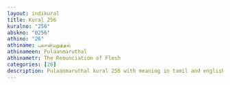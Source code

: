```yaml
---
layout: indikural
title: Kural 256
kuralno: "256"
abskno: "0256"
athino: "26"
athiname: புலான்மறுத்தல்
athinameen: Pulaanmaruthal
athinametr: The Renunciation of Flesh
categories: [26]
description: Pulaanmaruthal kural 256 with meaning in tamil and english 
---
```


